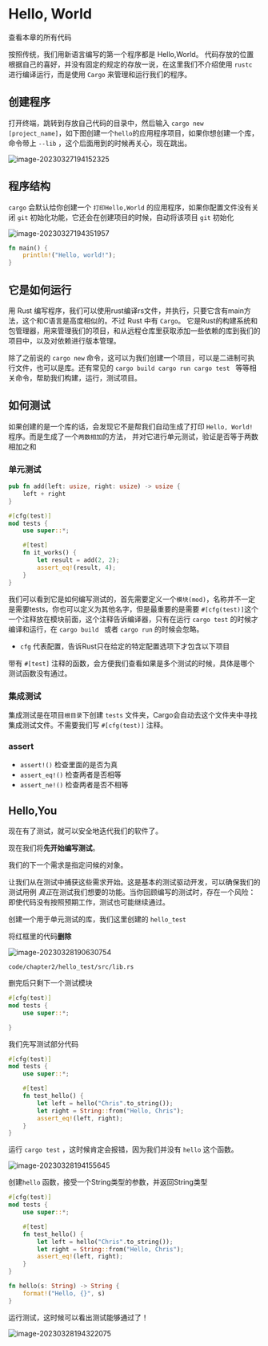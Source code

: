 # Hello, World

查看本章的所有代码

按照传统，我们用新语言编写的第一个程序都是 Hello,World。
代码存放的位置根据自己的喜好，并没有固定的规定的存放一说，在这里我们不介绍使用 `rustc` 进行编译运行，而是使用 `Cargo` 来管理和运行我们的程序。

## 创建程序

打开终端，跳转到存放自己代码的目录中，然后输入 `cargo new [project_name]`，如下图创建一个`hello`的应用程序项目，如果你想创建一个库，命令带上 `--lib` ，这个后面用到的时候再关心，现在跳出。

![image-20230327194152325](https://repo-1256831547.cos.ap-shanghai.myqcloud.com/2023/image-20230327194152325.png)



## 程序结构

`cargo` 会默认给你创建一个 `打印Hello,World` 的应用程序，如果你配置文件没有关闭 `git` 初始化功能，它还会在创建项目的时候，自动将该项目 `git` 初始化

![image-20230327194351957](https://repo-1256831547.cos.ap-shanghai.myqcloud.com/2023/image-20230327194351957.png)

```rust
fn main() {
    println!("Hello, world!");
}
```



## 它是如何运行

用 Rust 编写程序，我们可以使用rust编译rs文件，并执行，只要它含有main方法，这个和C语言是高度相似的。不过  Rust 中有 `Cargo`。 它是Rust的构建系统和包管理器，用来管理我们的项目，和从远程仓库里获取添加一些依赖的库到我们的项目中，以及对依赖进行版本管理。

除了之前说的 `cargo new`  命令，这可以为我们创建一个项目，可以是二进制可执行文件，也可以是库。还有常见的 `cargo build cargo run cargo test ` 等等相关命令，帮助我们构建，运行，测试项目。



## 如何测试

如果创建的是一个库的话，会发现它不是帮我们自动生成了打印 `Hello, World!` 程序。而是生成了一个`两数相加`的方法， 并对它进行单元测试，验证是否等于两数相加之和

### 单元测试

```rust
pub fn add(left: usize, right: usize) -> usize {
    left + right
}

#[cfg(test)]
mod tests {
    use super::*;

    #[test]
    fn it_works() {
        let result = add(2, 2);
        assert_eq!(result, 4);
    }
}

```

我们可以看到它是如何编写测试的，首先需要定义一个`模块(mod)`，名称并不一定是需要tests，你也可以定义为其他名字，但是最重要的是需要 `#[cfg(test)]`这个一个注释放在模块前面，这个注释告诉编译器，只有在运行 `cargo test` 的时候才编译和运行，在 `cargo build ` 或者 `cargo run` 的时候会忽略。

+ `cfg` 代表配置，告诉Rust只在给定的特定配置选项下才包含以下项目

带有 `#[test]` 注释的函数，会方便我们查看如果是多个测试的时候，具体是哪个测试函数没有通过。

### 集成测试

集成测试是在项目`根目录`下创建 `tests` 文件夹，Cargo会自动去这个文件夹中寻找集成测试文件。不需要我们写 `#[cfg(test)]` 注释。



### assert

+ `assert!()`		检查里面的是否为真
+ `assert_eq!()`    检查两者是否相等
+ `assert_ne!()`    检查两者是否不相等



## Hello,You

现在有了测试，就可以安全地迭代我们的软件了。

现在我们将**先开始编写测试**。

我们的下一个需求是指定问候的对象。

让我们从在测试中捕获这些需求开始。这是基本的测试驱动开发，可以确保我们的测试用例 *真正*在测试我们想要的功能。当你回顾编写的测试时，存在一个风险：即使代码没有按照预期工作，测试也可能继续通过。

创建一个用于单元测试的库，我们这里创建的 `hello_test`

将红框里的代码**删除**

![image-20230328190630754](https://repo-1256831547.cos.ap-shanghai.myqcloud.com/2023/image-20230328190630754.png)

`code/chapter2/hello_test/src/lib.rs`

删完后只剩下一个测试模块

```rust
#[cfg(test)]
mod tests {
    use super::*;

}
```

我们先写测试部分代码

```rust
#[cfg(test)]
mod tests {
    use super::*;

    #[test]
    fn test_hello() {
        let left = hello("Chris".to_string());
        let right = String::from("Hello, Chris");
        assert_eq!(left, right);
    }
}

```

运行 `cargo test` ，这时候肯定会报错，因为我们并没有 `hello` 这个函数。 

![image-20230328194155645](https://repo-1256831547.cos.ap-shanghai.myqcloud.com/2023/image-20230328194155645.png)

创建`hello` 函数，接受一个String类型的参数，并返回String类型

```rust
#[cfg(test)]
mod tests {
    use super::*;

    #[test]
    fn test_hello() {
        let left = hello("Chris".to_string());
        let right = String::from("Hello, Chris");
        assert_eq!(left, right);
    }
}

fn hello(s: String) -> String {
    format!("Hello, {}", s)
}

```

运行测试，这时候可以看出测试能够通过了！

![image-20230328194322075](https://repo-1256831547.cos.ap-shanghai.myqcloud.com/2023/image-20230328194322075.png)